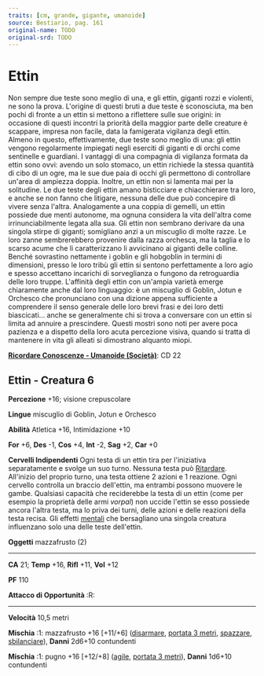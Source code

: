 ```yaml
---
traits: [cm, grande, gigante, umanoide]
source: Bestiario, pag. 161
original-name: TODO
original-srd: TODO
---
```


# Ettin

Non sempre due teste sono meglio di una, e gli ettin, giganti rozzi e violenti,
ne sono la prova. L'origine di questi bruti a due teste è sconosciuta, ma ben
pochi di fronte a un ettin si mettono a riflettere sulle sue origini: in
occasione di questi incontri la priorità della maggior parte delle creature è
scappare, impresa non facile, data la famigerata vigilanza degli ettin. Almeno
in questo, effettivamente, due teste sono meglio di una: gli ettin vengono
regolarmente impiegati negli eserciti di giganti e di orchi come sentinelle e
guardiani. I vantaggi di una compagnia di vigilanza formata da ettin sono ovvi:
avendo un solo stomaco, un ettin richiede la stessa quantità di cibo di un ogre,
ma le sue due paia di occhi gli permettono di controllare un'area di ampiezza
doppia. Inoltre, un ettin non si lamenta mai per la solitudine. Le due teste
degli ettin amano bisticciare e chiacchierare tra loro, e anche se non fanno che
litigare, nessuna delle due può concepire di vivere senza l'altra. Analogamente
a una coppia di gemelli, un ettin possiede due menti autonome, ma ognuna
considera la vita dell'altra come irrinunciabilmente legata alla sua. Gli ettin
non sembrano derivare da una singola stirpe di giganti; somigliano anzi a un
miscuglio di molte razze. Le loro zanne sembrerebbero provenire dalla razza
orchesca, ma la taglia e lo scarso acume che li caratterizzano li avvicinano ai
giganti delle colline. Benché sovrastino nettamente i goblin e gli hobgoblin in
termini di dimensioni, presso le loro tribù gli ettin si sentono perfettamente a
loro agio e spesso accettano incarichi di sorveglianza o fungono da retroguardia
delle loro truppe. L'affinità degli ettin con un'ampia varietà emerge
chiaramente anche dal loro linguaggio: è un miscuglio di Goblin, Jotun e
Orchesco che pronunciano con una dizione appena sufficiente a comprendere il
senso generale delle loro brevi frasi e dei loro detti biascicati... anche se
generalmente chi si trova a conversare con un ettin si limita ad annuire a
prescindere. Questi mostri sono noti per avere poca pazienza e a dispetto della
loro acuta percezione visiva, quando si tratta di mantenere in vita gli alleati
si dimostrano alquanto miopi.

**[Ricordare Conoscenze - Umanoide (Società)](/azioni/abilita/ricordare-conoscenze)**:
CD 22

## Ettin - Creatura 6

**Percezione** +16; visione crepuscolare

**Lingue** miscuglio di Goblin, Jotun e Orchesco

**Abilità** Atletica +16, Intimidazione +10

**For** +6, **Des** -1, **Cos** +4, **Int** -2, **Sag** +2, **Car** +0

**Cervelli Indipendenti** Ogni testa di un ettin tira per l'iniziativa
separatamente e svolge un suo turno. Nessuna testa può
[Ritardare](/azioni/base/ritardare). All'inizio del proprio turno, una testa
ottiene 2 azioni e 1 reazione. Ogni cervello controlla un braccio dell'ettin, ma
entrambi possono muovere le gambe. Qualsiasi capacità che reciderebbe la testa
di un ettin (come per esempio la proprietà delle armi _vorpal_) non uccide
l'ettin se esso possiede ancora l'altra testa, ma lo priva dei turni, delle
azioni e delle reazioni della testa recisa. Gli effetti
[mentali](/tratti/mentale) che bersagliano una singola creatura influenzano solo
una delle teste dell'ettin.

**Oggetti** mazzafrusto (2)

---

**CA** 21; **Temp** +16, **Rifl** +11, **Vol** +12

**PF** 110

**Attacco di Opportunità** :R:

---

**Velocità** 10,5 metri

**Mischia** :1: mazzafrusto +16 \[+11/+6] ([disarmare](/tratti/disarmare),
[portata 3 metri](/tratti/portata), [spazzare](/tratti/spazzare),
[sbilanciare](/tratti/sbilanciare)), **Danni** 2d6+10 contundenti

**Mischia** :1: pugno +16 \[+12/+8] ([agile](/tratti/agile),
[portata 3 metri](/tratti/portata)), **Danni** 1d6+10 contundenti
